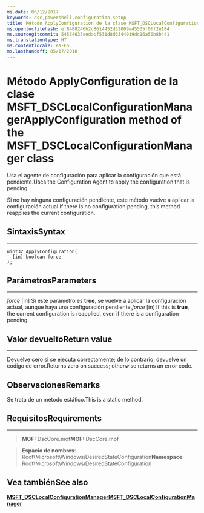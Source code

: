 ```yaml
---
ms.date: 06/12/2017
keywords: dsc,powershell,configuration,setup
title: Método ApplyConfiguration de la clase MSFT_DSCLocalConfigurationManager
ms.openlocfilehash: ef8488246b2c8614452d32009e45535f0ff2e184
ms.sourcegitcommit: 54534635eedacf531d8d6344019dc16a50b8b441
ms.translationtype: HT
ms.contentlocale: es-ES
ms.lasthandoff: 05/17/2018
---
```

# <a name="applyconfiguration-method-of-the-msftdsclocalconfigurationmanager-class"></a><span data-ttu-id="8dece-103">Método ApplyConfiguration de la clase MSFT_DSCLocalConfigurationManager</span><span class="sxs-lookup"><span data-stu-id="8dece-103">ApplyConfiguration method of the MSFT_DSCLocalConfigurationManager class</span></span>

<span data-ttu-id="8dece-104">Usa el agente de configuración para aplicar la configuración que está pendiente.</span><span class="sxs-lookup"><span data-stu-id="8dece-104">Uses the Configuration Agent to apply the configuration that is pending.</span></span>

<span data-ttu-id="8dece-105">Si no hay ninguna configuración pendiente, este método vuelve a aplicar la configuración actual.</span><span class="sxs-lookup"><span data-stu-id="8dece-105">If there is no configuration pending, this method reapplies the current configuration.</span></span>


## <a name="syntax"></a><span data-ttu-id="8dece-106">Sintaxis</span><span class="sxs-lookup"><span data-stu-id="8dece-106">Syntax</span></span>
------

```mof
uint32 ApplyConfiguration(
  [in] boolean force
);
```

## <a name="parameters"></a><span data-ttu-id="8dece-107">Parámetros</span><span class="sxs-lookup"><span data-stu-id="8dece-107">Parameters</span></span>
----------

<span data-ttu-id="8dece-108">*force* \[in\] Si este parámetro es **true**, se vuelve a aplicar la configuración actual, aunque haya una configuración pendiente.</span><span class="sxs-lookup"><span data-stu-id="8dece-108">*force* \[in\] If this is **true**, the current configuration is reapplied, even if there is a configuration pending.</span></span>

## <a name="return-value"></a><span data-ttu-id="8dece-109">Valor devuelto</span><span class="sxs-lookup"><span data-stu-id="8dece-109">Return value</span></span>
------------

<span data-ttu-id="8dece-110">Devuelve cero si se ejecuta correctamente; de lo contrario, devuelve un código de error.</span><span class="sxs-lookup"><span data-stu-id="8dece-110">Returns zero on success; otherwise returns an error code.</span></span>

## <a name="remarks"></a><span data-ttu-id="8dece-111">Observaciones</span><span class="sxs-lookup"><span data-stu-id="8dece-111">Remarks</span></span>

<span data-ttu-id="8dece-112">Se trata de un método estático.</span><span class="sxs-lookup"><span data-stu-id="8dece-112">This is a static method.</span></span>

## <a name="requirements"></a><span data-ttu-id="8dece-113">Requisitos</span><span class="sxs-lookup"><span data-stu-id="8dece-113">Requirements</span></span>
------------
><span data-ttu-id="8dece-114">**MOF:** DscCore.mof</span><span class="sxs-lookup"><span data-stu-id="8dece-114">**MOF:** DscCore.mof</span></span>

><span data-ttu-id="8dece-115">**Espacio de nombres**: Root\Microsoft\Windows\DesiredStateConfiguration</span><span class="sxs-lookup"><span data-stu-id="8dece-115">**Namespace**: Root\Microsoft\Windows\DesiredStateConfiguration</span></span>


## <a name="see-also"></a><span data-ttu-id="8dece-116">Vea también</span><span class="sxs-lookup"><span data-stu-id="8dece-116">See also</span></span>


[<span data-ttu-id="8dece-117">**MSFT_DSCLocalConfigurationManager**</span><span class="sxs-lookup"><span data-stu-id="8dece-117">**MSFT_DSCLocalConfigurationManager**</span></span>](msft-dsclocalconfigurationmanager.md)